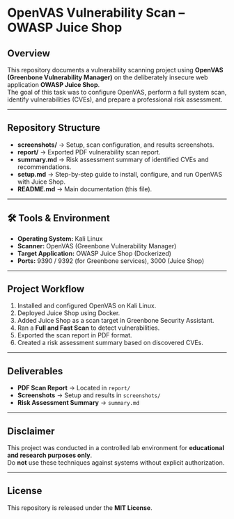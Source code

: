 # OpenVAS Vulnerability Scan – OWASP Juice Shop

## Overview
This repository documents a vulnerability scanning project using **OpenVAS (Greenbone Vulnerability Manager)** on the deliberately insecure web application **OWASP Juice Shop**.  
The goal of this task was to configure OpenVAS, perform a full system scan, identify vulnerabilities (CVEs), and prepare a professional risk assessment.

---

## Repository Structure
- **screenshots/** → Setup, scan configuration, and results screenshots.  
- **report/** → Exported PDF vulnerability scan report.  
- **summary.md** → Risk assessment summary of identified CVEs and recommendations.  
- **setup.md** → Step-by-step guide to install, configure, and run OpenVAS with Juice Shop.  
- **README.md** → Main documentation (this file).  

---

## 🛠️ Tools & Environment
- **Operating System:** Kali Linux  
- **Scanner:** OpenVAS (Greenbone Vulnerability Manager)  
- **Target Application:** OWASP Juice Shop (Dockerized)  
- **Ports:** 9390 / 9392 (for Greenbone services), 3000 (Juice Shop)  

---

## Project Workflow
1. Installed and configured OpenVAS on Kali Linux.  
2. Deployed Juice Shop using Docker.  
3. Added Juice Shop as a scan target in Greenbone Security Assistant.  
4. Ran a **Full and Fast Scan** to detect vulnerabilities.  
5. Exported the scan report in PDF format.  
6. Created a risk assessment summary based on discovered CVEs.  

---

## Deliverables
- **PDF Scan Report** → Located in `report/`  
- **Screenshots** → Setup and results in `screenshots/`  
- **Risk Assessment Summary** → `summary.md`  

---

## Disclaimer
This project was conducted in a controlled lab environment for **educational and research purposes only**.  
Do **not** use these techniques against systems without explicit authorization.  

---

## License
This repository is released under the **MIT License**.  
